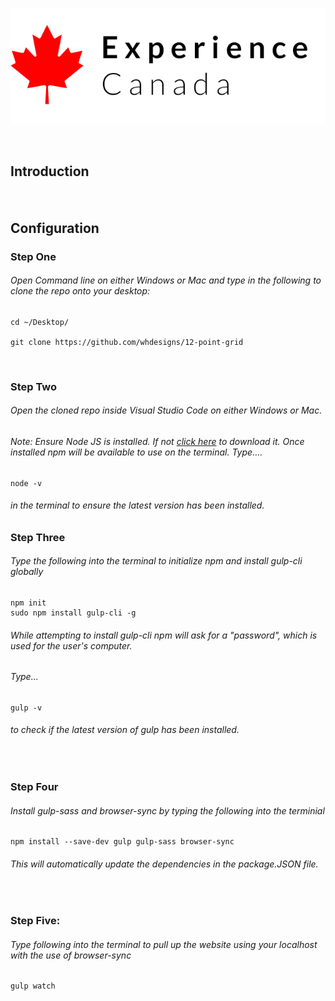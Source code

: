 ![](img/logo.png)

<br/>

## Introduction
#### 

<br/>

## Configuration 

### Step One
###### Open Command line on either Windows or Mac and type in the following to clone the repo onto your desktop:

```
cd ~/Desktop/

git clone https://github.com/whdesigns/12-point-grid 
```
<br/>

### Step Two
###### Open the cloned repo inside Visual Studio Code on either Windows or Mac.

###### Note: Ensure Node JS is installed. If not [click here](https://nodejs.org/en/) to download it. Once installed npm will be available to use on the terminal. Type....
```
node -v
 ```
###### in the terminal to ensure the latest version has been installed. 

### Step Three 
###### Type the following into the terminal to initialize npm and install gulp-cli globally
 ```
npm init
sudo npm install gulp-cli -g
 ```
###### While attempting to install gulp-cli npm will ask for a "password", which is used for the user's computer.
 
###### Type...

 ```
gulp -v
 ```
###### to check if the latest version of gulp has been installed.

  <br />

### Step Four
###### Install gulp-sass and browser-sync by typing the following into the terminial 

 ```
npm install --save-dev gulp gulp-sass browser-sync
 ```
###### This will automatically update the dependencies in the package.JSON file.
 
   <br />

### Step Five:
###### Type following into the terminal to pull up the website using your localhost with the use of browser-sync

 ```
gulp watch
 ```
